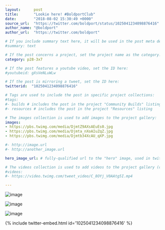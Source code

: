 ```yaml
---
layout:      post
title:       "Lookie here! #BoldportClub"
date:        "2018-08-02 15:30:49 +0000"
source_url:  "https://twitter.com/boldport/status/1025041234098876416"
author_name: "@boldport"
author_url:  "https://twitter.com/boldport"

# If you include summary text here, it will be used in the post meta description instead of an excerpt from the post body
#summary: text

# If the post concerns a project, set the project name as the category:
category: p28-3x7

# If the post features a youtube video, set the ID here:
#youtubeid: gXsVeNLuWLw

# If the post is mirroring a tweet, set the ID here:
twitterid:  "1025041234098876416"

# Tags are used to include the post in specific project collections:
#tags:
#- builds # includes the post in the project "Community Builds" listing
#- resources # includes the post in the project "Resources" listing

# The images collection is used to add images to the project gallery:
images:
- https://pbs.twimg.com/media/DjmtZ9AXsAEuEs0.jpg
- https://pbs.twimg.com/media/Djmta_nXoAIuZqZ.jpg
- https://pbs.twimg.com/media/Djmtb34XcAU_qXP.jpg

#- http://image.url
#- http://another_image.url

hero_image_url: # fully-qualified url to the "hero" image, used in twitter cards for example

# The videos collection is used to add videos to the project gallery (currently only mp4):
#videos:
#- https://video.twimg.com/tweet_video/C_8OYj_V0AAtg5I.mp4

---
```


![image](https://pbs.twimg.com/media/DjmtZ9AXsAEuEs0.jpg)

![image](https://pbs.twimg.com/media/Djmta_nXoAIuZqZ.jpg)

![image](https://pbs.twimg.com/media/Djmtb34XcAU_qXP.jpg)

{% include twitter-embed.html id='1025041234098876416' %}


